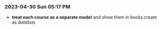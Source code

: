 ### 2023-04-30 Sun 05:17 PM
* **treat each course as a separate model** and show them in books.create as *datalists*